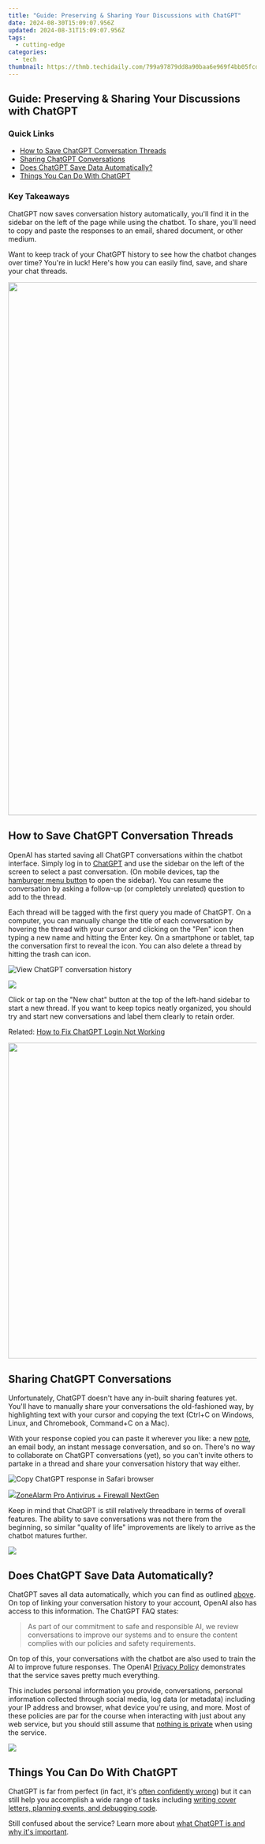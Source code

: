 ```yaml
---
title: "Guide: Preserving & Sharing Your Discussions with ChatGPT"
date: 2024-08-30T15:09:07.956Z
updated: 2024-08-31T15:09:07.956Z
tags:
  - cutting-edge
categories:
  - tech
thumbnail: https://thmb.techidaily.com/799a97879dd8a90baa6e969f4bb05fcde15523a2765ac1b15d1b78fad2268973.jpg
---
```


## Guide: Preserving & Sharing Your Discussions with ChatGPT

### Quick Links

* [How to Save ChatGPT Conversation Threads](https://extra-skills.techidaily.com/updated-investigating-the-crop-code-in-imovie/)
* [Sharing ChatGPT Conversations](https://fox-http.techidaily.com/updated-2024-approved-expertise-unlocked-smooth-video-cuts-on-photos-via-windows-11/)
* [Does ChatGPT Save Data Automatically?](https://fox-blue.techidaily.com/in-2024-experience-advanced-note-organization-on-mematic/)
* [Things You Can Do With ChatGPT](https://visual-screen-recording.techidaily.com/updated-full-spectrum-analysis-macos-and-screenflow-v4/)

### Key Takeaways

 ChatGPT now saves conversation history automatically, you'll find it in the sidebar on the left of the page while using the chatbot. To share, you'll need to copy and paste the responses to an email, shared document, or other medium.

 Want to keep track of your ChatGPT history to see how the chatbot changes over time? You're in luck! Here's how you can easily find, save, and share your chat threads.

<!-- affiliate ads begin -->
<a href="https://parisrhonecom.sjv.io/c/5597632/1922358/21553" target="_top" id="1922358"><img src="//a.impactradius-go.com/display-ad/21553-1922358" border="0" alt="" width="1080" height="1080"/></a><img height="0" width="0" src="https://imp.pxf.io/i/5597632/1922358/21553" style="position:absolute;visibility:hidden;" border="0" />
<!-- affiliate ads end -->
## How to Save ChatGPT Conversation Threads

 OpenAI has started saving all ChatGPT conversations within the chatbot interface. Simply log in to [ChatGPT](https://chat.openai.com) and use the sidebar on the left of the screen to select a past conversation. (On mobile devices, tap the [hamburger menu button](https://review-topics.techidaily.com/recover-your-contacts-after-oppo-reno-8t-has-been-deleted-by-fonelab-android-recover-contacts/) to open the sidebar). You can resume the conversation by asking a follow-up (or completely unrelated) question to add to the thread.

 Each thread will be tagged with the first query you made of ChatGPT. On a computer, you can manually change the title of each conversation by hovering the thread with your cursor and clicking on the "Pen" icon then typing a new name and hitting the Enter key. On a smartphone or tablet, tap the conversation first to reveal the icon. You can also delete a thread by hitting the trash can icon.

![View ChatGPT conversation history](https://static1.howtogeekimages.com/wordpress/wp-content/uploads/2023/02/chatgpt_history.png) 

<!-- affiliate ads begin -->
<a href="https://store.iobit.com/order/checkout.php?PRODS=4596923&QTY=1&AFFILIATE=108875&CART=1"><img src="https://secure.avangate.com/images/merchant/184260348236f9554fe9375772ff966e/ascscan_468X60.png" border="0"></a>
<!-- affiliate ads end -->
 Click or tap on the "New chat" button at the top of the left-hand sidebar to start a new thread. If you want to keep topics neatly organized, you should try and start new conversations and label them clearly to retain order.

Related: [How to Fix ChatGPT Login Not Working](https://youtube-videos.techidaily.com/channel-catalysts-affiliates-aiding-budgeted-buzzers-for-2024/) 

<!-- affiliate ads begin -->
<a href="https://ephamedtechinc.pxf.io/c/5597632/2097467/26400?prodsku=B700" target="_top" id="2097467"><img src="//a.impactradius-go.com/display-ad/26400-2097467" border="0" alt="" width="640" height="640"/></a><img height="0" width="0" src="https://imp.pxf.io/i/5597632/2097467/26400" style="position:absolute;visibility:hidden;" border="0" />
<!-- affiliate ads end -->
##  Sharing ChatGPT Conversations

 Unfortunately, ChatGPT doesn't have any in-built sharing features yet. You'll have to manually share your conversations the old-fashioned way, by highlighting text with your cursor and copying the text (Ctrl+C on Windows, Linux, and Chromebook, Command+C on a Mac).

 With your response copied you can paste it wherever you like: a new [note](https://games-able.techidaily.com/sonys-ps5-dualsense-controller-excellence-with-new-chargers/), an email body, an instant message conversation, and so on. There's no way to collaborate on ChatGPT conversations (yet), so you can't invite others to partake in a thread and share your conversation history that way either.

![Copy ChatGPT response in Safari browser](https://static1.howtogeekimages.com/wordpress/wp-content/uploads/2023/02/copy_text_safari.png) 

<!-- affiliate ads begin -->
<a href="https://estore.zonealarm.com/order/checkout.php?PRODS=38658749&QTY=1&AFFILIATE=108875&CART=1"><img src="https://sc1.checkpoint.com/sc1/za/images/boxes/pa_500.png" border="0">ZoneAlarm Pro Antivirus + Firewall NextGen</a>
<!-- affiliate ads end -->
 Keep in mind that ChatGPT is still relatively threadbare in terms of overall features. The ability to save conversations was not there from the beginning, so similar "quality of life" improvements are likely to arrive as the chatbot matures further.

<!-- affiliate ads begin -->
<a href="https://secure.2checkout.com/order/checkout.php?PRODS=35038891&QTY=1&AFFILIATE=108875&CART=1"><img src="https://www.dupinout.com/wp-content/uploads/2021/12/DupInOut-New-Duplicate-Scan-Tab.png" border="0"></a>
<!-- affiliate ads end -->
##  Does ChatGPT Save Data Automatically?

 ChatGPT saves all data automatically, which you can find as outlined [above](https://desktop-recording.techidaily.com/new-kickstart-your-webinar-skills-with-easy-to-follow-zoom-steps/). On top of linking your conversation history to your account, OpenAI also has access to this information. The ChatGPT FAQ states:

> As part of our commitment to safe and responsible AI, we review conversations to improve our systems and to ensure the content complies with our policies and safety requirements.

 On top of this, your conversations with the chatbot are also used to train the AI to improve future responses. The OpenAI [Privacy Policy](https://openai.com/privacy/) demonstrates that the service saves pretty much everything.

 This includes personal information you provide, conversations, personal information collected through social media, log data (or metadata) including your IP address and browser, what device you're using, and more. Most of these policies are par for the course when interacting with just about any web service, but you should still assume that [nothing is private](https://facebook-video-content.techidaily.com/2024-approved-building-brand-persona-writing-killer-bios-for-facebook-profiles/) when using the service.

<!-- affiliate ads begin -->
<a href="https://secure.2checkout.com/order/checkout.php?PRODS=2201613&QTY=1&AFFILIATE=108875&CART=1"><img src="https://www.macdvdripperpro.com/images/devices-3.png" border="0"></a>
<!-- affiliate ads end -->
##  Things You Can Do With ChatGPT

 ChatGPT is far from perfect (in fact, it's [often confidently wrong](https://youtube-help.techidaily.com/free-method-to-record-your-youtube-watching-experience-for-2024/)) but it can still help you accomplish a wide range of tasks including [writing cover letters, planning events, and debugging code](https://facebook-clips.techidaily.com/updated-achieve-higher-interactions-mastering-the-art-of-square-videos-for-2024/).

 Still confused about the service? Learn more about [what ChatGPT is and why it's important](https://smart-video-editing.techidaily.com/new-how-to-find-free-sites-for-sound-effect-and-add-them-in-final-cut-pro-for-2024/).

<ins class="adsbygoogle"
     style="display:block"
     data-ad-format="autorelaxed"
     data-ad-client="ca-pub-7571918770474297"
     data-ad-slot="1223367746"></ins>



<ins class="adsbygoogle"
     style="display:block"
     data-ad-client="ca-pub-7571918770474297"
     data-ad-slot="8358498916"
     data-ad-format="auto"
     data-full-width-responsive="true"></ins>



